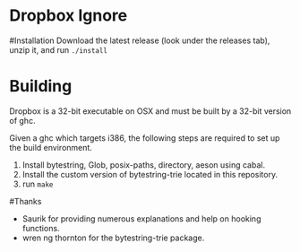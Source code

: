 # Dropbox Ignore

#Installation
Download the latest release (look under the releases tab), unzip it, and run `./install`

# Building
Dropbox is a 32-bit executable on OSX and must be built by a 32-bit version of ghc.

Given a ghc which targets i386, the following steps are required to set up the build environment.

1. Install bytestring, Glob, posix-paths, directory, aeson using cabal.
2. Install the custom version of bytestring-trie located in this repository.
3. run `make`

#Thanks
- Saurik for providing numerous explanations and help on hooking functions.
- wren ng thornton for the bytestring-trie package.
